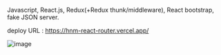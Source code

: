 

Javascript, React.js, Redux(+Redux thunk/middleware), React bootstrap, fake JSON server.

deploy URL : https://hnm-react-router.vercel.app/

![image](https://github.com/rok0705/hnmShoppingMall/assets/5758570/6e2eae42-8d21-41a8-bcd8-1abb163e8980)
